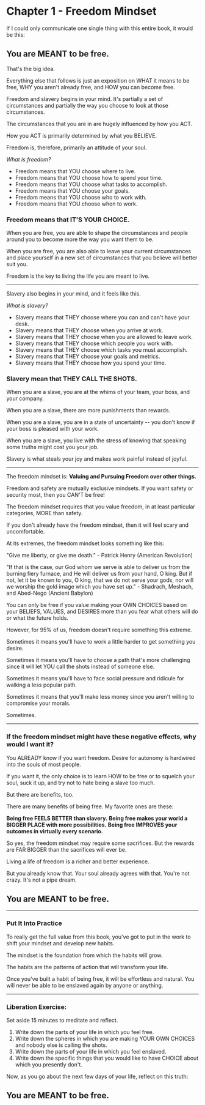 # Chapter 1 - Freedom Mindset 

If I could only communicate one single thing with this entire book, it would be this: 

## You are MEANT to be free.

That's the big idea. 

Everything else that follows is just an exposition on WHAT it means to be free, WHY you aren't already free, and HOW you can become free.

Freedom and slavery begins in your mind. It's partially a set of circumstances and partially the way you choose to look at those circumstances. 

The circumstances that you are in are hugely influenced by how you ACT. 

How you ACT is primarily determined by what you BELIEVE. 

Freedom is, therefore, primarily an attitude of your soul. 

*What is freedom?*
- Freedom means that YOU choose where to live.
- Freedom means that YOU choose how to spend your time.
- Freedom means that YOU choose what tasks to accomplish.
- Freedom means that YOU choose your goals.
- Freedom means that YOU choose who to work with.
- Freedom means that YOU choose when to work.

### Freedom means that IT'S YOUR CHOICE.

When you are free, you are able to shape the circumstances and people around you to become more the way you want them to be. 

When you are free, you are also able to leave your current circumstances and place yourself in a new set of circumstances that you believe will better suit you.

Freedom is the key to living the life you are meant to live.

----

Slavery also begins in your mind, and it feels like this.

*What is slavery?*
- Slavery means that THEY choose where you can and can't have your desk.
- Slavery means that THEY choose when you arrive at work.
- Slavery means that THEY choose when you are allowed to leave work. 
- Slavery means that THEY choose which people you work with.
- Slavery means that THEY choose which tasks you must accomplish.
- Slavery means that THEY choose your goals and metrics.
- Slavery means that THEY choose how you spend your time.

### Slavery mean that THEY CALL THE SHOTS.

When you are a slave, you are at the whims of your team, your boss, and your company.

When you are a slave, there are more punishments than rewards.

When you are a slave, you are in a state of uncertainty -- you don't know if your boss is pleased with your work.

When you are a slave, you live with the stress of knowing that speaking some truths might cost you your job.

Slavery is what steals your joy and makes work painful instead of joyful.

----

The freedom mindset is: **Valuing and Pursuing Freedom over other things.**

Freedom and safety are mutually exclusive mindsets. If you want safety or security most, then you CAN'T be free!

The freedom mindset requires that you value freedom, in at least particular categories, MORE than safety.

If you don't already have the freedom mindset, then it will feel scary and uncomfortable. 

At its extremes, the freedom mindset looks something like this:

"Give me liberty, or give me death." - Patrick Henry (American Revolution)

"If that is the case, our God whom we serve is able to deliver us from the burning fiery furnace, and He will deliver us from your hand, O king. But if not, let it be known to you, O king, that we do not serve your gods, nor will we worship the gold image which you have set up." - Shadrach, Meshach, and Abed-Nego (Ancient Babylon)

You can only be free if you value making your OWN CHOICES based on your BELIEFS, VALUES, and DESIRES more than you fear what others will do or what the future holds.

However, for 95% of us, freedom doesn't require something this extreme. 

Sometimes it means you'll have to work a little harder to get something you desire.

Sometimes it means you'll have to choose a path that's more challenging since it will let YOU call the shots instead of someone else.

Sometimes it means you'll have to face social pressure and ridicule for walking a less popular path.

Sometimes it means that you'll make less money since you aren't willing to compromise your morals.

Sometimes.

----

### If the freedom mindset might have these negative effects, why would I want it?

You ALREADY know if you want freedom. Desire for autonomy is hardwired into the souls of most people.

If you want it, the only choice is to learn HOW to be free or to squelch your soul, suck it up, and try not to hate being a slave too much.

But there are benefits, too. 

There are many benefits of being free. My favorite ones are these:

**Being free FEELS BETTER than slavery.**
**Being free makes your world a BIGGER PLACE with more possibilities.**
**Being free IMPROVES your outcomes in virtually every scenario.**

So yes, the freedom mindset may require some sacrifices. But the rewards are FAR BIGGER than the sacrifices will ever be. 

Living a life of freedom is a richer and better experience.

But you already know that. Your soul already agrees with that. You're not crazy. It's not a pipe dream. 

## You are MEANT to be free.

----

### Put It Into Practice

To really get the full value from this book, you've got to put in the work to shift your mindset and develop new habits. 

The mindset is the foundation from which the habits will grow.

The habits are the patterns of action that will transform your life.

Once you've built a habit of being free, it will be effortless and natural. You will never be able to be enslaved again by anyone or anything.

----

### Liberation Exercise:

Set aside 15 minutes to meditate and reflect.
1. Write down the parts of your life in which you feel free. 
2. Write down the spheres in which you are making YOUR OWN CHOICES and nobody else is calling the shots.
3. Write down the parts of your life in which you feel enslaved.
4. Write down the specific things that you would like to have CHOICE about which you presently don't.

Now, as you go about the next few days of your life, reflect on this truth: 

## You are MEANT to be free.
